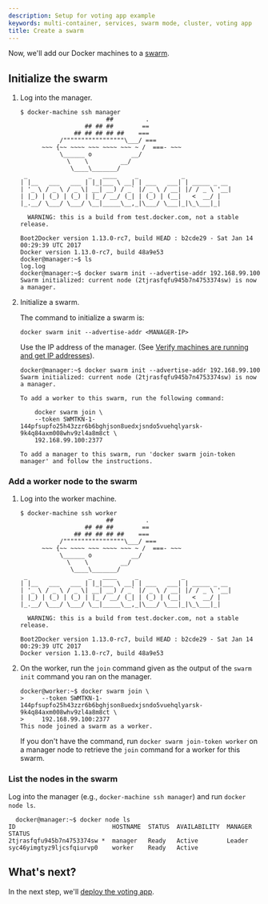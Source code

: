 ```yaml
---
description: Setup for voting app example
keywords: multi-container, services, swarm mode, cluster, voting app
title: Create a swarm
---
```


Now, we'll add our Docker machines to a [swarm](/engine/swarm/index.md).

## Initialize the swarm

1.  Log into the manager.

    ```
    $ docker-machine ssh manager
                            ##         .
                      ## ## ##        ==
                   ## ## ## ## ##    ===
               /"""""""""""""""""\___/ ===
          ~~~ {~~ ~~~~ ~~~ ~~~~ ~~~ ~ /  ===- ~~~
               \______ o           __/
                 \    \         __/
                  \____\_______/
     _                 _   ____     _            _
    | |__   ___   ___ | |_|___ \ __| | ___   ___| | _____ _ __
    | '_ \ / _ \ / _ \| __| __) / _` |/ _ \ / __| |/ / _ \ '__|
    | |_) | (_) | (_) | |_ / __/ (_| | (_) | (__|   <  __/ |
    |_.__/ \___/ \___/ \__|_____\__,_|\___/ \___|_|\_\___|_|

      WARNING: this is a build from test.docker.com, not a stable release.

    Boot2Docker version 1.13.0-rc7, build HEAD : b2cde29 - Sat Jan 14 00:29:39 UTC 2017
    Docker version 1.13.0-rc7, build 48a9e53
    docker@manager:~$ ls
    log.log
    docker@manager:~$ docker swarm init --advertise-addr 192.168.99.100
    Swarm initialized: current node (2tjrasfqfu945b7n4753374sw) is now a manager.
    ```

2.  Initialize a swarm.

    The command to initialize a swarm is:

    ```
    docker swarm init --advertise-addr <MANAGER-IP>
    ```

    Use the IP address of the manager. (See [Verify machines are running and get IP addresses](node-setup.md#verify-machines-are-running-and-get-ip-addresses)).


    ```
    docker@manager:~$ docker swarm init --advertise-addr 192.168.99.100
    Swarm initialized: current node (2tjrasfqfu945b7n4753374sw) is now a manager.

    To add a worker to this swarm, run the following command:

        docker swarm join \
        --token SWMTKN-1-144pfsupfo25h43zzr6b6bghjson8uedxjsndo5vuehqlyarsk-9k4q84axm008whv9zl4a8m8ct \
        192.168.99.100:2377

    To add a manager to this swarm, run 'docker swarm join-token manager' and follow the instructions.
    ```

### Add a worker node to the swarm

1.  Log into the worker machine.

    ```
    $ docker-machine ssh worker
                            ##         .
                      ## ## ##        ==
                   ## ## ## ## ##    ===
               /"""""""""""""""""\___/ ===
          ~~~ {~~ ~~~~ ~~~ ~~~~ ~~~ ~ /  ===- ~~~
               \______ o           __/
                 \    \         __/
                  \____\_______/
     _                 _   ____     _            _
    | |__   ___   ___ | |_|___ \ __| | ___   ___| | _____ _ __
    | '_ \ / _ \ / _ \| __| __) / _` |/ _ \ / __| |/ / _ \ '__|
    | |_) | (_) | (_) | |_ / __/ (_| | (_) | (__|   <  __/ |
    |_.__/ \___/ \___/ \__|_____\__,_|\___/ \___|_|\_\___|_|

      WARNING: this is a build from test.docker.com, not a stable release.

    Boot2Docker version 1.13.0-rc7, build HEAD : b2cde29 - Sat Jan 14 00:29:39 UTC 2017
    Docker version 1.13.0-rc7, build 48a9e53
    ```

2.  On the worker, run the `join` command given as the output of the `swarm init` command you ran on the manager.

    ```
    docker@worker:~$ docker swarm join \
    >     --token SWMTKN-1-144pfsupfo25h43zzr6b6bghjson8uedxjsndo5vuehqlyarsk-9k4q84axm008whv9zl4a8m8ct \
    >     192.168.99.100:2377
    This node joined a swarm as a worker.
    ```

    If you don't have the command, run `docker swarm join-token worker` on a manager node to retrieve the `join` command for a worker for this swarm.

### List the nodes in the swarm

Log into the manager (e.g., `docker-machine ssh manager`) and run `docker node ls`.

```
  docker@manager:~$ docker node ls
ID                           HOSTNAME  STATUS  AVAILABILITY  MANAGER STATUS
2tjrasfqfu945b7n4753374sw *  manager   Ready   Active        Leader
syc46yimgtyz9ljcsfqiurvp0    worker    Ready   Active        
```

## What's next?

In the next step, we'll [deploy the voting app](deploy-app.md).
